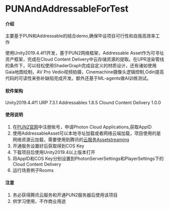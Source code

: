 # PUNAndAddressableForTest

#### 介绍
主要基于PUN和Addressable的结合demo,确保毕设项目可行性和自我高效率工作

使用Unity2019.4.4f1开发，基于PUN2网络框架，Addressable Asset作为可寻址资产框架，完成在Cloud Content Delivery中云存储资源的提取。在UPR渲染管线的条件下，可以轻松使用ShaderGraph完成自定义的材质设计，还有诸如使用Gaia地图绘制，AV Pro Vedio视频拍摄，Cinemachine摄像头逻辑控制,Odin提高代码的可读性来弥补缺陷完成开发。额外还基于ML-agents做AI训练测试。

#### 软件架构
Unity2019.4.4f1
URP 7.3.1
Addressables 1.8.5
Clound Content Delivery 1.0.0

#### 使用说明

1.  在[PUN2官网](https://www.photonengine.com/en-us/Photon)中注册账号，申请Photon Cloud Applications,获取AppID
2.  使用AddressableAsset可以本地寻址加载或者网络云端加载，项目使用的是网络资源云加载，需要使用到腾讯的[云服务Assetstreaming](https://cloud.tencent.com/solution/ucg)
3.  开通服务设置好后获取得到COS Key
4.  下载项目后使用Unity2019.4以上版本打开
5.  将AppID和COS Key分别设置到PhotonServerSettings和PlayerSettings下的Cloud Content Delivery
6.  运行场景例子Rooms

#### 注意

1.  务必获得腾讯云服务和开通PUN2服务器后使用该项目
2.  供学习使用，不作商业用途
